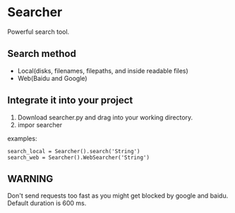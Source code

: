 # Searcher
Powerful search tool.

## Search method
- Local(disks, filenames, filepaths, and inside readable files)
- Web(Baidu and Google)


## Integrate it into your project
1. Download searcher.py and drag into your working directory.
2. impor searcher

examples:

```
search_local = Searcher().search('String')
search_web = Searcher().WebSearcher('String')
```

## WARNING
Don't send requests too fast as you might get blocked by google and baidu. Default duration is 600 ms.
